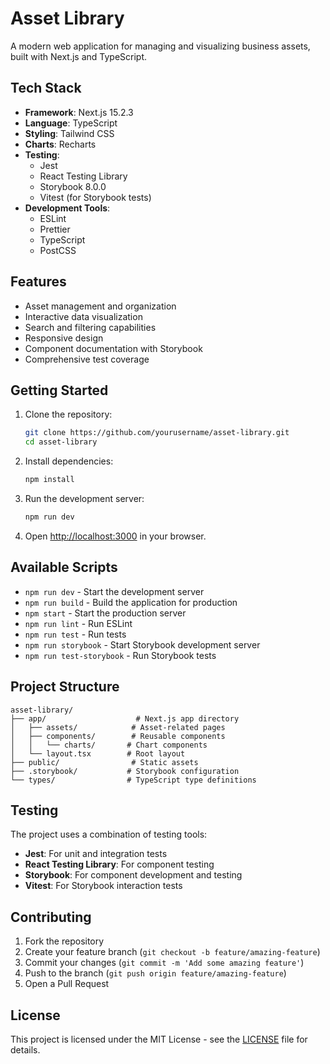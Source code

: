 # Asset Library

A modern web application for managing and visualizing business assets, built with Next.js and TypeScript.

## Tech Stack

- **Framework**: Next.js 15.2.3
- **Language**: TypeScript
- **Styling**: Tailwind CSS
- **Charts**: Recharts
- **Testing**: 
  - Jest
  - React Testing Library
  - Storybook 8.0.0
  - Vitest (for Storybook tests)
- **Development Tools**:
  - ESLint
  - Prettier
  - TypeScript
  - PostCSS

## Features

- Asset management and organization
- Interactive data visualization
- Search and filtering capabilities
- Responsive design
- Component documentation with Storybook
- Comprehensive test coverage

## Getting Started

1. Clone the repository:
   ```bash
   git clone https://github.com/yourusername/asset-library.git
   cd asset-library
   ```

2. Install dependencies:
   ```bash
   npm install
   ```

3. Run the development server:
   ```bash
   npm run dev
   ```

4. Open [http://localhost:3000](http://localhost:3000) in your browser.

## Available Scripts

- `npm run dev` - Start the development server
- `npm run build` - Build the application for production
- `npm start` - Start the production server
- `npm run lint` - Run ESLint
- `npm run test` - Run tests
- `npm run storybook` - Start Storybook development server
- `npm run test-storybook` - Run Storybook tests

## Project Structure

```
asset-library/
├── app/                    # Next.js app directory
│   ├── assets/            # Asset-related pages
│   ├── components/        # Reusable components
│   │   └── charts/       # Chart components
│   └── layout.tsx        # Root layout
├── public/                # Static assets
├── .storybook/           # Storybook configuration
└── types/                # TypeScript type definitions
```

## Testing

The project uses a combination of testing tools:

- **Jest**: For unit and integration tests
- **React Testing Library**: For component testing
- **Storybook**: For component development and testing
- **Vitest**: For Storybook interaction tests

## Contributing

1. Fork the repository
2. Create your feature branch (`git checkout -b feature/amazing-feature`)
3. Commit your changes (`git commit -m 'Add some amazing feature'`)
4. Push to the branch (`git push origin feature/amazing-feature`)
5. Open a Pull Request

## License

This project is licensed under the MIT License - see the [LICENSE](LICENSE) file for details.
